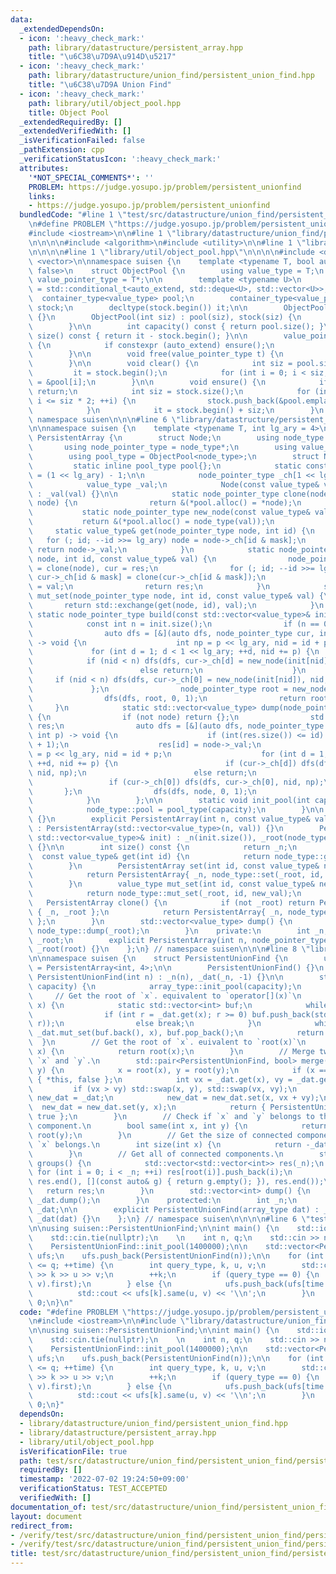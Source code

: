 ```yaml
---
data:
  _extendedDependsOn:
  - icon: ':heavy_check_mark:'
    path: library/datastructure/persistent_array.hpp
    title: "\u6C38\u7D9A\u914D\u5217"
  - icon: ':heavy_check_mark:'
    path: library/datastructure/union_find/persistent_union_find.hpp
    title: "\u6C38\u7D9A Union Find"
  - icon: ':heavy_check_mark:'
    path: library/util/object_pool.hpp
    title: Object Pool
  _extendedRequiredBy: []
  _extendedVerifiedWith: []
  _isVerificationFailed: false
  _pathExtension: cpp
  _verificationStatusIcon: ':heavy_check_mark:'
  attributes:
    '*NOT_SPECIAL_COMMENTS*': ''
    PROBLEM: https://judge.yosupo.jp/problem/persistent_unionfind
    links:
    - https://judge.yosupo.jp/problem/persistent_unionfind
  bundledCode: "#line 1 \"test/src/datastructure/union_find/persistent_union_find/persistent_unionfind.test.cpp\"\
    \n#define PROBLEM \"https://judge.yosupo.jp/problem/persistent_unionfind\"\n\n\
    #include <iostream>\n\n#line 1 \"library/datastructure/union_find/persistent_union_find.hpp\"\
    \n\n\n\n#include <algorithm>\n#include <utility>\n\n#line 1 \"library/datastructure/persistent_array.hpp\"\
    \n\n\n\n#line 1 \"library/util/object_pool.hpp\"\n\n\n\n#include <deque>\n#include\
    \ <vector>\n\nnamespace suisen {\n    template <typename T, bool auto_extend =\
    \ false>\n    struct ObjectPool {\n        using value_type = T;\n        using\
    \ value_pointer_type = T*;\n\n        template <typename U>\n        using container_type\
    \ = std::conditional_t<auto_extend, std::deque<U>, std::vector<U>>;\n\n      \
    \  container_type<value_type> pool;\n        container_type<value_pointer_type>\
    \ stock;\n        decltype(stock.begin()) it;\n\n        ObjectPool() : ObjectPool(0)\
    \ {}\n        ObjectPool(int siz) : pool(siz), stock(siz) {\n            clear();\n\
    \        }\n\n        int capacity() const { return pool.size(); }\n        int\
    \ size() const { return it - stock.begin(); }\n\n        value_pointer_type alloc()\
    \ {\n            if constexpr (auto_extend) ensure();\n            return *it++;\n\
    \        }\n\n        void free(value_pointer_type t) {\n            *--it = t;\n\
    \        }\n\n        void clear() {\n            int siz = pool.size();\n   \
    \         it = stock.begin();\n            for (int i = 0; i < siz; i++) stock[i]\
    \ = &pool[i];\n        }\n\n        void ensure() {\n            if (it != stock.end())\
    \ return;\n            int siz = stock.size();\n            for (int i = siz;\
    \ i <= siz * 2; ++i) {\n                stock.push_back(&pool.emplace_back());\n\
    \            }\n            it = stock.begin() + siz;\n        }\n    };\n} //\
    \ namespace suisen\n\n\n#line 6 \"library/datastructure/persistent_array.hpp\"\
    \n\nnamespace suisen {\n    template <typename T, int lg_ary = 4>\n    struct\
    \ PersistentArray {\n        struct Node;\n        using node_type = Node;\n \
    \       using node_pointer_type = node_type*;\n        using value_type = T;\n\
    \        using pool_type = ObjectPool<node_type>;\n        struct Node {\n   \
    \         static inline pool_type pool{};\n            static constexpr int mask\
    \ = (1 << lg_ary) - 1;\n\n            node_pointer_type _ch[1 << lg_ary]{};\n\
    \            value_type _val;\n            Node(const value_type& val = value_type{})\
    \ : _val(val) {}\n\n            static node_pointer_type clone(node_pointer_type\
    \ node) {\n                return &(*pool.alloc() = *node);\n            }\n \
    \           static node_pointer_type new_node(const value_type& val) {\n     \
    \           return &(*pool.alloc() = node_type(val));\n            }\n       \
    \     static value_type& get(node_pointer_type node, int id) {\n             \
    \   for (; id; --id >>= lg_ary) node = node->_ch[id & mask];\n               \
    \ return node->_val;\n            }\n            static node_pointer_type set(node_pointer_type\
    \ node, int id, const value_type& val) {\n                node_pointer_type res\
    \ = clone(node), cur = res;\n                for (; id; --id >>= lg_ary) cur =\
    \ cur->_ch[id & mask] = clone(cur->_ch[id & mask]);\n                cur->_val\
    \ = val;\n                return res;\n            }\n            static value_type\
    \ mut_set(node_pointer_type node, int id, const value_type& val) {\n         \
    \       return std::exchange(get(node, id), val);\n            }\n           \
    \ static node_pointer_type build(const std::vector<value_type>& init) {\n    \
    \            const int n = init.size();\n                if (n == 0) return nullptr;\n\
    \                auto dfs = [&](auto dfs, node_pointer_type cur, int id, int p)\
    \ -> void {\n                    int np = p << lg_ary, nid = id + p;\n       \
    \             for (int d = 1; d < 1 << lg_ary; ++d, nid += p) {\n            \
    \            if (nid < n) dfs(dfs, cur->_ch[d] = new_node(init[nid]), nid, np);\n\
    \                        else return;\n                    }\n               \
    \     if (nid < n) dfs(dfs, cur->_ch[0] = new_node(init[nid]), nid, np);\n   \
    \             };\n                node_pointer_type root = new_node(init[0]);\n\
    \                dfs(dfs, root, 0, 1);\n                return root;\n       \
    \     }\n            static std::vector<value_type> dump(node_pointer_type node)\
    \ {\n                if (not node) return {};\n                std::vector<value_type>\
    \ res;\n                auto dfs = [&](auto dfs, node_pointer_type cur, int id,\
    \ int p) -> void {\n                    if (int(res.size()) <= id) res.resize(id\
    \ + 1);\n                    res[id] = node->_val;\n                    int np\
    \ = p << lg_ary, nid = id + p;\n                    for (int d = 1; d < 1 << lg_ary;\
    \ ++d, nid += p) {\n                        if (cur->_ch[d]) dfs(dfs, cur->_ch[d],\
    \ nid, np);\n                        else return;\n                    }\n   \
    \                 if (cur->_ch[0]) dfs(dfs, cur->_ch[0], nid, np);\n         \
    \       };\n                dfs(dfs, node, 0, 1);\n                return res;\n\
    \            }\n        };\n\n        static void init_pool(int capacity) {\n\
    \            node_type::pool = pool_type(capacity);\n        }\n\n        PersistentArray()\
    \ {}\n        explicit PersistentArray(int n, const value_type& val = value_type{})\
    \ : PersistentArray(std::vector<value_type>(n, val)) {}\n        PersistentArray(const\
    \ std::vector<value_type>& init) : _n(init.size()), _root(node_type::build(init))\
    \ {}\n\n        int size() const {\n            return _n;\n        }\n      \
    \  const value_type& get(int id) {\n            return node_type::get(_root, id);\n\
    \        }\n        PersistentArray set(int id, const value_type& new_val) {\n\
    \            return PersistentArray{ _n, node_type::set(_root, id, new_val) };\n\
    \        }\n        value_type mut_set(int id, const value_type& new_val) {\n\
    \            return node_type::mut_set(_root, id, new_val);\n        }\n     \
    \   PersistentArray clone() {\n            if (not _root) return PersistentArray\
    \ { _n, _root };\n            return PersistentArray{ _n, node_type::clone(_root)\
    \ };\n        }\n        std::vector<value_type> dump() {\n            return\
    \ node_type::dump(_root);\n        }\n    private:\n        int _n;\n        node_pointer_type\
    \ _root;\n        explicit PersistentArray(int n, node_pointer_type root) : _n(n),\
    \ _root(root) {}\n    };\n} // namespace suisen\n\n\n#line 8 \"library/datastructure/union_find/persistent_union_find.hpp\"\
    \n\nnamespace suisen {\n    struct PersistentUnionFind {\n        using array_type\
    \ = PersistentArray<int, 4>;\n\n        PersistentUnionFind() {}\n        explicit\
    \ PersistentUnionFind(int n) : _n(n), _dat(_n, -1) {}\n\n        static void init_pool(int\
    \ capacity) {\n            array_type::init_pool(capacity);\n        }\n\n   \
    \     // Get the root of `x`. equivalent to `operator[](x)`\n        int root(int\
    \ x) {\n            static std::vector<int> buf;\n            while (true) {\n\
    \                if (int r = _dat.get(x); r >= 0) buf.push_back(std::exchange(x,\
    \ r));\n                else break;\n            }\n            while (buf.size())\
    \ _dat.mut_set(buf.back(), x), buf.pop_back();\n            return x;\n      \
    \  }\n        // Get the root of `x`. euivalent to `root(x)`\n        int operator[](int\
    \ x) {\n            return root(x);\n        }\n        // Merge two vertices\
    \ `x` and `y`.\n        std::pair<PersistentUnionFind, bool> merge(int x, int\
    \ y) {\n            x = root(x), y = root(y);\n            if (x == y) return\
    \ { *this, false };\n            int vx = _dat.get(x), vy = _dat.get(y);\n   \
    \         if (vx > vy) std::swap(x, y), std::swap(vx, vy);\n            array_type\
    \ new_dat = _dat;\n            new_dat = new_dat.set(x, vx + vy);\n          \
    \  new_dat = new_dat.set(y, x);\n            return { PersistentUnionFind(new_dat),\
    \ true };\n        }\n        // Check if `x` and `y` belongs to the same connected\
    \ component.\n        bool same(int x, int y) {\n            return root(x) ==\
    \ root(y);\n        }\n        // Get the size of connected componet to which\
    \ `x` belongs.\n        int size(int x) {\n            return -_dat.get(root(x));\n\
    \        }\n        // Get all of connected components.\n        std::vector<std::vector<int>>\
    \ groups() {\n            std::vector<std::vector<int>> res(_n);\n           \
    \ for (int i = 0; i < _n; ++i) res[root(i)].push_back(i);\n            res.erase(std::remove_if(res.begin(),\
    \ res.end(), [](const auto& g) { return g.empty(); }), res.end());\n         \
    \   return res;\n        }\n        std::vector<int> dump() {\n            return\
    \ _dat.dump();\n        }\n    protected:\n        int _n;\n        array_type\
    \ _dat;\n\n        explicit PersistentUnionFind(array_type dat) : _n(dat.size()),\
    \ _dat(dat) {}\n    };\n} // namespace suisen\n\n\n\n#line 6 \"test/src/datastructure/union_find/persistent_union_find/persistent_unionfind.test.cpp\"\
    \n\nusing suisen::PersistentUnionFind;\n\nint main() {\n    std::ios::sync_with_stdio(false);\n\
    \    std::cin.tie(nullptr);\n    \n    int n, q;\n    std::cin >> n >> q;\n\n\
    \    PersistentUnionFind::init_pool(1400000);\n\n    std::vector<PersistentUnionFind>\
    \ ufs;\n    ufs.push_back(PersistentUnionFind(n));\n\n    for (int time = 1; time\
    \ <= q; ++time) {\n        int query_type, k, u, v;\n        std::cin >> query_type\
    \ >> k >> u >> v;\n        ++k;\n        if (query_type == 0) {\n            ufs.push_back(ufs[k].merge(u,\
    \ v).first);\n        } else {\n            ufs.push_back(ufs[time - 1]);\n  \
    \          std::cout << ufs[k].same(u, v) << '\\n';\n        }\n    }\n\n    return\
    \ 0;\n}\n"
  code: "#define PROBLEM \"https://judge.yosupo.jp/problem/persistent_unionfind\"\n\
    \n#include <iostream>\n\n#include \"library/datastructure/union_find/persistent_union_find.hpp\"\
    \n\nusing suisen::PersistentUnionFind;\n\nint main() {\n    std::ios::sync_with_stdio(false);\n\
    \    std::cin.tie(nullptr);\n    \n    int n, q;\n    std::cin >> n >> q;\n\n\
    \    PersistentUnionFind::init_pool(1400000);\n\n    std::vector<PersistentUnionFind>\
    \ ufs;\n    ufs.push_back(PersistentUnionFind(n));\n\n    for (int time = 1; time\
    \ <= q; ++time) {\n        int query_type, k, u, v;\n        std::cin >> query_type\
    \ >> k >> u >> v;\n        ++k;\n        if (query_type == 0) {\n            ufs.push_back(ufs[k].merge(u,\
    \ v).first);\n        } else {\n            ufs.push_back(ufs[time - 1]);\n  \
    \          std::cout << ufs[k].same(u, v) << '\\n';\n        }\n    }\n\n    return\
    \ 0;\n}"
  dependsOn:
  - library/datastructure/union_find/persistent_union_find.hpp
  - library/datastructure/persistent_array.hpp
  - library/util/object_pool.hpp
  isVerificationFile: true
  path: test/src/datastructure/union_find/persistent_union_find/persistent_unionfind.test.cpp
  requiredBy: []
  timestamp: '2022-07-02 19:24:50+09:00'
  verificationStatus: TEST_ACCEPTED
  verifiedWith: []
documentation_of: test/src/datastructure/union_find/persistent_union_find/persistent_unionfind.test.cpp
layout: document
redirect_from:
- /verify/test/src/datastructure/union_find/persistent_union_find/persistent_unionfind.test.cpp
- /verify/test/src/datastructure/union_find/persistent_union_find/persistent_unionfind.test.cpp.html
title: test/src/datastructure/union_find/persistent_union_find/persistent_unionfind.test.cpp
---
```

